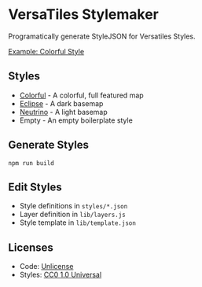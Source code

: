 # VersaTiles Stylemaker

Programatically generate StyleJSON for Versatiles Styles.

[Example: Colorful Style](docs/colorful.png)

## Styles

* [Colorful](https://tiles.versatiles.org/colorful.html) - A colorful, full featured map
* [Eclipse](https://tiles.versatiles.org/eclipse.html) - A dark basemap
* [Neutrino](https://tiles.versatiles.org/neutrino.html) - A light basemap
* Empty - An empty boilerplate style

## Generate Styles

`npm run build`

## Edit Styles

* Style definitions in `styles/*.json`
* Layer definition in `lib/layers.js`
* Style template in `lib/template.json`

## Licenses

* Code: [Unlicense](LICENSE.md)
* Styles: [CC0 1.0 Universal](https://creativecommons.org/publicdomain/zero/1.0/)
